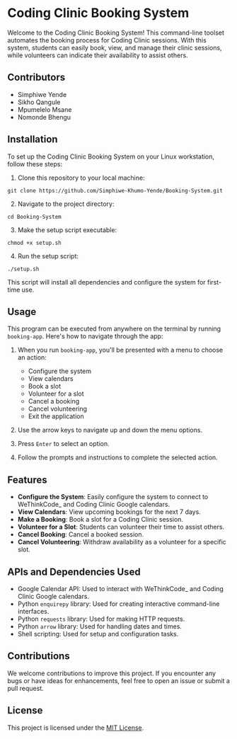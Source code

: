 # Coding Clinic Booking System

Welcome to the Coding Clinic Booking System! This command-line toolset automates the booking process for Coding Clinic sessions. With this system, students can easily book, view, and manage their clinic sessions, while volunteers can indicate their availability to assist others.

## Contributors
- Simphiwe Yende
- Sikho Qangule
- Mpumelelo Msane
- Nomonde Bhengu

## Installation

To set up the Coding Clinic Booking System on your Linux workstation, follow these steps:

1. Clone this repository to your local machine:

```
git clone https://github.com/Simphiwe-Khumo-Yende/Booking-System.git
```

2. Navigate to the project directory:

```
cd Booking-System
```

3. Make the setup script executable:

```
chmod +x setup.sh
```

4. Run the setup script:

```
./setup.sh
```

This script will install all dependencies and configure the system for first-time use.

## Usage

This program can be executed from anywhere on the terminal by running `booking-app`. Here's how to navigate through the app:

1. When you run `booking-app`, you'll be presented with a menu to choose an action:
    - Configure the system
    - View calendars
    - Book a slot
    - Volunteer for a slot
    - Cancel a booking
    - Cancel volunteering
    - Exit the application

2. Use the arrow keys to navigate up and down the menu options.
3. Press `Enter` to select an option.
4. Follow the prompts and instructions to complete the selected action.

## Features

- **Configure the System**: Easily configure the system to connect to WeThinkCode_ and Coding Clinic Google calendars.
- **View Calendars**: View upcoming bookings for the next 7 days.
- **Make a Booking**: Book a slot for a Coding Clinic session.
- **Volunteer for a Slot**: Students can volunteer their time to assist others.
- **Cancel Booking**: Cancel a booked session.
- **Cancel Volunteering**: Withdraw availability as a volunteer for a specific slot.

## APIs and Dependencies Used

- Google Calendar API: Used to interact with WeThinkCode_ and Coding Clinic Google calendars.
- Python `enquirepy` library: Used for creating interactive command-line interfaces.
- Python `requests` library: Used for making HTTP requests.
- Python `arrow` library: Used for handling dates and times.
- Shell scripting: Used for setup and configuration tasks.

## Contributions

We welcome contributions to improve this project. If you encounter any bugs or have ideas for enhancements, feel free to open an issue or submit a pull request.

## License

This project is licensed under the [MIT License](LICENSE).

